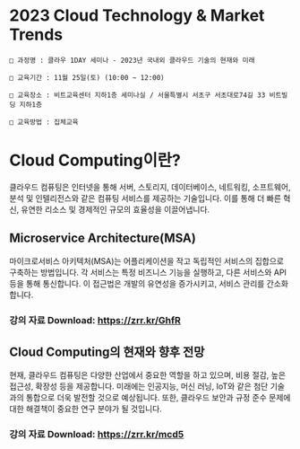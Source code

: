 # 2023 Cloud Technology &amp; Market Trends
`````
□ 과정명 : 클라우 1DAY 세미나 - 2023년 국내외 클라우드 기술의 현재와 미래 

□ 교육기간 : 11월 25일(토) (10:00 ~ 12:00) 

□ 교육장소 : 비트교육센터 지하1층 세미나실 / 서울특별시 서초구 서초대로74길 33 비트빌딩 지하1층

□ 교육방법 : 집체교육
`````

# Cloud Computing이란?

클라우드 컴퓨팅은 인터넷을 통해 서버, 스토리지, 데이터베이스, 네트워킹, 소프트웨어, 분석 및 인텔리전스와 같은 컴퓨팅 서비스를 제공하는 기술입니다. 이를 통해 더 빠른 혁신, 유연한 리소스 및 경제적인 규모의 효율성을 이끌어냅니다.

## Microservice Architecture(MSA)

마이크로서비스 아키텍처(MSA)는 어플리케이션을 작고 독립적인 서비스의 집합으로 구축하는 방법입니다. 각 서비스는 특정 비즈니스 기능을 실행하고, 다른 서비스와 API 등을 통해 통신합니다. 이 접근법은 개발의 유연성을 증가시키고, 서비스 관리를 간소화합니다.

### 강의 자료 Download:  https://zrr.kr/GhfR

## Cloud Computing의 현재와 향후 전망

현재, 클라우드 컴퓨팅은 다양한 산업에서 중요한 역할을 하고 있으며, 비용 절감, 높은 접근성, 확장성 등을 제공합니다. 미래에는 인공지능, 머신 러닝, IoT와 같은 첨단 기술과의 통합으로 더욱 발전할 것으로 예상됩니다. 또한, 클라우드 보안과 규정 준수 문제에 대한 해결책이 중요한 연구 분야가 될 것입니다.

### 강의 자료 Download:  https://zrr.kr/mcd5
